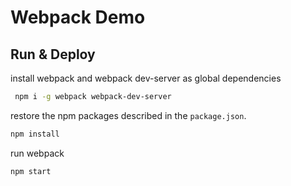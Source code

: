 # Webpack Demo

## Run & Deploy

install webpack and webpack dev-server as global dependencies
```bash
 npm i -g webpack webpack-dev-server
```

restore the npm packages described in the `package.json`.
```zsh 
npm install
```

run webpack
```zsh 
npm start
```